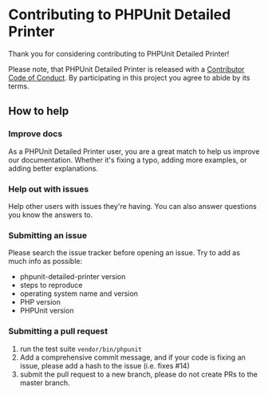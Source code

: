 # Contributing to PHPUnit Detailed Printer

Thank you for considering contributing to PHPUnit Detailed Printer!

Please note, that PHPUnit Detailed Printer is released with a [Contributor Code of Conduct](CODE_OF_CONDUCT.md). By participating in this project you agree to abide by its terms.

## How to help

### Improve docs

As a PHPUnit Detailed Printer user, you are a great match to help us improve our documentation. Whether it's fixing a typo, adding more examples, or adding better explanations.

### Help out with issues

Help other users with issues they're having. You can also answer questions you know the answers to.

### Submitting an issue

Please search the issue tracker before opening an issue. Try to add as much info as possible:

- phpunit-detailed-printer version
- steps to reproduce
- operating system name and version
- PHP version
- PHPUnit version

### Submitting a pull request

1. run the test suite `vendor/bin/phpunit`
2. Add a comprehensive commit message, and if your code is fixing an issue, please add a hash to the issue (i.e. fixes #14)
3. submit the pull request to a new branch, please do not create PRs to the master branch.
